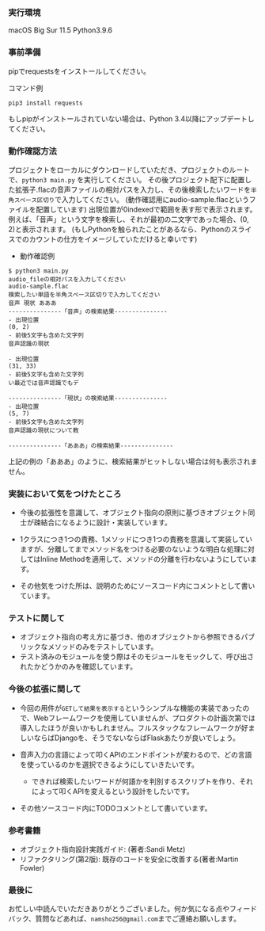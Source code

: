 ### 実行環境
macOS Big Sur 11.5
Python3.9.6

### 事前準備

pipでrequestsをインストールしてください。

コマンド例
```
pip3 install requests
```

もしpipがインストールされていない場合は、Python 3.4以降にアップデートしてください。

### 動作確認方法

プロジェクトをローカルにダウンロードしていただき、プロジェクトのルートで、`python3 main.py` を実行してください。
その後プロジェクト配下に配置した拡張子.flacの音声ファイルの相対パスを入力し、その後検索したいワードを`半角スペース区切り`で入力してください。
(動作確認用にaudio-sample.flacというファイルを配置しています)
出現位置が0indexedで範囲を表す形で表示されます。例えば、「音声」という文字を検索し、それが最初の二文字であった場合、(0, 2)と表示されます。
(もしPythonを触られたことがあるなら、Pythonのスライスでのカウントの仕方をイメージしていただけると幸いです)

- 動作確認例
```
$ python3 main.py
audio_fileの相対パスを入力してください
audio-sample.flac
検索したい単語を半角スペース区切りで入力してください
音声 現状 あああ
---------------「音声」の検索結果---------------
- 出現位置
(0, 2)
- 前後5文字も含めた文字列
音声認識の現状

- 出現位置
(31, 33)
- 前後5文字も含めた文字列
い最近では音声認識でもデ

---------------「現状」の検索結果---------------
- 出現位置
(5, 7)
- 前後5文字も含めた文字列
音声認識の現状について教

---------------「あああ」の検索結果---------------
```

上記の例の「あああ」のように、検索結果がヒットしない場合は何も表示されません。


### 実装において気をつけたところ

- 今後の拡張性を意識して、オブジェクト指向の原則に基づきオブジェクト同士が疎結合になるように設計・実装しています。

- 1クラスにつき1つの責務、1メソッドにつき1つの責務を意識して実装していますが、分離してまでメソッド名をつける必要のないような明白な処理に対してはInline Methodを適用して、メソッドの分離を行わないようにしています。
- その他気をつけた所は、説明のためにソースコード内にコメントとして書いています。

### テストに関して

- オブジェクト指向の考え方に基づき、他のオブジェクトから参照できるパブリックなメソッドのみをテストしています。
- テスト済みのモジュールを使う際はそのモジュールをモックして、呼び出されたかどうかのみを確認しています。

### 今後の拡張に関して

- 今回の用件が`GETして結果を表示する`というシンプルな機能の実装であったので、Webフレームワークを使用していませんが、プロダクトの計画次第では導入したほうが良いかもしれません。フルスタックなフレームワークが好ましいならばDjangoを、そうでないならばFlaskあたりが良いでしょう。

- 音声入力の言語によって叩くAPIのエンドポイントが変わるので、どの言語を使っているのかを選択できるようにしていきたいです。
    - できれば検索したいワードが何語かを判別するスクリプトを作り、それによって叩くAPIを変えるという設計をしたいです。

- その他ソースコード内にTODOコメントとして書いています。

### 参考書籍

- オブジェクト指向設計実践ガイド: (著者:Sandi Metz)
- リファクタリング(第2版): 既存のコードを安全に改善する(著者:Martin Fowler)

### 最後に

お忙しい中読んでいただきありがとうございました。何か気になる点やフィードバック、質問などあれば、`namsho256@gmail.com`までご連絡お願いします。
